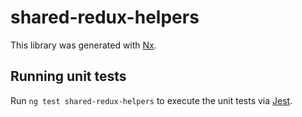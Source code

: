 # shared-redux-helpers

This library was generated with [Nx](https://nx.dev).

## Running unit tests

Run `ng test shared-redux-helpers` to execute the unit tests via [Jest](https://jestjs.io).
